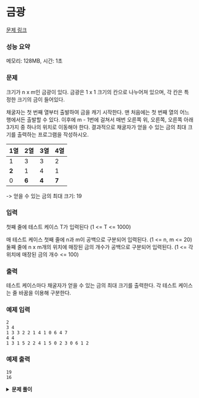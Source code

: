 # 금광

[문제 링크](https://www.youtube.com/watch?v=5Lu34WIx2Us)

### 성능 요약

메모리: 128MB, 시간: 1초

### 문제

크기가 n x m인 금광이 있다. 금광은 1 x 1 크기의 칸으로 나누어져 있으며, 각 칸은 특정한 크기의 금이 들어있다.

채굴자는 첫 번째 열부터 출발하여 금을 캐기 시작한다. 맨 처음에는 첫 번째 열의 어느 행에서든 출발할 수 있다. 이후에 m - 1번에 걸쳐서 매번 오른쪽 위, 오른쪽, 오른쪽 아래 3가지 중 하나의 위치로 이동해야 한다. 결과적으로 채굴자가 얻을 수 있는 금의 최대 크기를 출력하는 프로그램을 작성하시오.

| 1열   | 2열   | 3열   | 4열   |
| ----- | ----- | ----- | ----- |
| 1     | 3     | 3     | 2     |
| **2** | 1     | 4     | 1     |
| 0     | **6** | **4** | **7** |

-> 얻을 수 있는 금의 최대 크기: 19

### 입력

첫째 줄에 테스트 케이스 T가 입력된다 (1 <= T <= 1000)

매 테스트 케이스 첫째 줄에 n과 m이 공백으로 구분되어 입력된다. (1 <= n, m <= 20) 둘째 줄에 n x m개의 위치에 매장된 금의 개수가 공백으로 구분되어 입력된다. (1 <= 각 위치에 매장된 금의 개수 <= 100)

### 출력

테스트 케이스마다 채굴자가 얻을 수 있는 금의 최대 크기를 출력한다. 각 테스트 케이스는 줄 바꿈을 이용해 구분한다.

### 예제 입력

```
2
3 4
1 3 3 2 2 1 4 1 0 6 4 7
4 4
1 3 1 5 2 2 4 1 5 0 2 3 0 6 1 2
```

### 예제 출력

```
19
16
```

<details><summary><b>문제 풀이</b></summary>
<div markdown="1">

### Solution 1

```js
const [t, ...input] = require("fs")
  .readFileSync("./input.txt")
  .toString()
  .trim()
  .split("\n");

function Solution(t, input) {
  for (let i = 0; i < t; i++) {
    const [n, m] = input
      .shift()
      .split(" ")
      .map((v) => +v);
    const golds = input
      .shift()
      .split(" ")
      .map((v) => +v);

    // 각 금광의 위치에 맞게 골드들을 채워줌
    const goldMine = new Array(n).fill(0);

    for (let j = 0; j < n; j++) {
      goldMine[j] = [];
      for (let k = j * 4; k < j * 4 + 4; k++) {
        goldMine[j].push(golds[k]);
      }
    }

    const dp = Array.from(Array(n), () => Array(m).fill(0));

    // 첫번재 열을 채워줌
    for (let j = 0; j < n; j++) {
      dp[j][0] = goldMine[j][0];
    }

    for (let j = 1; j < m; j++) {
      for (let k = 0; k < n; k++) {
        let top = 0;
        let bottom = 0;

        if (k - 1 >= 0) top = dp[k - 1][j - 1] || 0;
        if (k + 1 < n) bottom = dp[k + 1][j - 1] || 0;

        const max = Math.max(top, dp[k][j - 1] || 0, bottom);
        dp[k][j] = max + goldMine[k][j];
      }
    }

    let max = dp[0][m - 1];
    for (let j = 1; j < n; j++) {
      if (max < dp[j][m - 1]) max = dp[j][m - 1];
    }
    console.log(max);
  }
}

Solution(t, input);
```

드디어 점화식을 제대로 세우고 내 힘으로 다이나믹 프로그래밍 문제를 풀 수 있었다.

- 각각의 테스트 케이스에 맞춰 n, m, golds를 입력받는다.
- goldMine이라는 골드들을 담은 금광을 나타내는 이차원 배열을 생성한다.
- 각 최적의 해를 담을 dp 배열도 2차원 배열로 생성한다.

- 핵심은 다음과 같다.

1. **이전 열의 왼쪽 위, 왼쪽, 왼쪽 아래 중 가장 큰 수**를 구한다.
2. 조회할 때마다 이전 열의 인덱스가 비어있는지 체크한다.
3. 구한 큰 수와 현재 금광 인덱스의 금의 크기를 더해서 dp배열의 인덱스를 채운다.
4. **반복문을 진행할 때 열 기준으로 먼저 진**행할 수 있도록 한다!!

- 그리고 가장 큰 수를 출력한다.

#### 점화식

```js
dp[i][j] =
  goldMine[i][j] + Math.max(dp[i - 1][j - 1], dp[i][j - 1], dp[i + 1][j - 1]);
```

### Solution 2

```js
function Solution(t, input) {
  for (let tc = 0; tc < t; tc++) {
    const [n, m] = input
      .shift()
      .split(" ")
      .map((v) => +v);
    const golds = input
      .shift()
      .split(" ")
      .map((v) => +v);

    const dp = new Array(n);
    for (let i = 0; i < n; i++) {
      dp[i] = new Array(m).fill().map((_, idx) => golds[idx + i * 4]);
    }

    for (let i = 1; i < m; i++) {
      for (let j = 0; j < n; j++) {
        let leftUp = 0;
        let leftDown = 0;
        let left = dp[j][i - 1];

        if (j !== 0) leftUp = dp[j - 1][i - 1];
        if (j !== n - 1) leftDown = dp[j + 1][i - 1];

        dp[j][i] = dp[j][i] + Math.max(leftUp, left, leftDown);
      }
    }

    let result = 0;

    for (let i = 0; i < n; i++) {
      result = Math.max(result, dp[i][m - 1]);
    }
    console.log(result);
  }
}

Solution(t, input);
```

같은 풀이 방식인데 정답 코드를 보니 조금 더 깔끔하다.
dp배열 자체에 금광의 각 위치에 해당하는 골드들을 미리 대입해 두어서 따로 금광 배열을 생성할 필요가 없었다.

</div>
</details>
